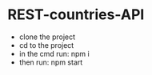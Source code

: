 # REST-countries-API

* clone the project
* cd to the project 
* in the cmd run: npm i
* then run: npm start
